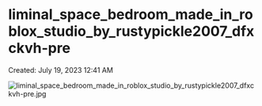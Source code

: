 # liminal_space_bedroom_made_in_roblox_studio_by_rustypickle2007_dfxckvh-pre

Created: July 19, 2023 12:41 AM

![liminal_space_bedroom_made_in_roblox_studio_by_rustypickle2007_dfxckvh-pre.jpg](liminal_space_bedroom_made_in_roblox_studio_by_rus%209a0c3d007edb460e94fc4c92b600f883/liminal_space_bedroom_made_in_roblox_studio_by_rustypickle2007_dfxckvh-pre.jpg)
